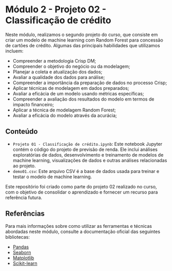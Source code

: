 # Módulo 2 - Projeto 02 - Classificação de crédito

Neste módulo, realizamos o segundo projeto do curso, que consiste em criar um modelo de machine learning com Random Forest para concessão de cartões de crédito. Algumas das principais habilidades que utilizamos incluem:

- Compreender a metodologia Crisp DM;
- Compreender o objetivo do negócio ou da modelagem;
- Planejar a coleta e atualização dos dados;
- Avaliar a qualidade dos dados para análise;
- Compreender a importância da preparação de dados no processo Crisp;
- Aplicar técnicas de modelagem em dados preparados;
- Avaliar a eficácia de um modelo usando métricas específicas;
- Compreender a avaliação dos resultados do modelo em termos de impacto financeiro;
- Aplicar a técnica de modelagem Random Forest;
- Avaliar a eficácia do modelo através da acurácia;

## Conteúdo

- `Projeto 01 - Classificação de crédito.ipynb`: Este notebook Jupyter contém o código do projeto de previsão de renda. Ele inclui análises exploratórias de dados, desenvolvimento e treinamento de modelos de machine learning, visualizações de dados e outras análises relacionadas ao projeto.
- `demo01.csv`: Este arquivo CSV é a base de dados usada para treinar e testar o modelo de machine learning.

Este repositório foi criado como parte do projeto 02 realizado no curso, com o objetivo de consolidar o aprendizado e fornecer um recurso para referência futura.

## Referências

Para mais informações sobre como utilizar as ferramentas e técnicas abordadas neste módulo, consulte a documentação oficial das seguintes bibliotecas:

- [Pandas](https://pandas.pydata.org/docs/)
- [Seaborn](https://seaborn.pydata.org/)
- [Matplotlib](https://matplotlib.org/)
- [Scikit-learn](https://scikit-learn.org/stable/)
